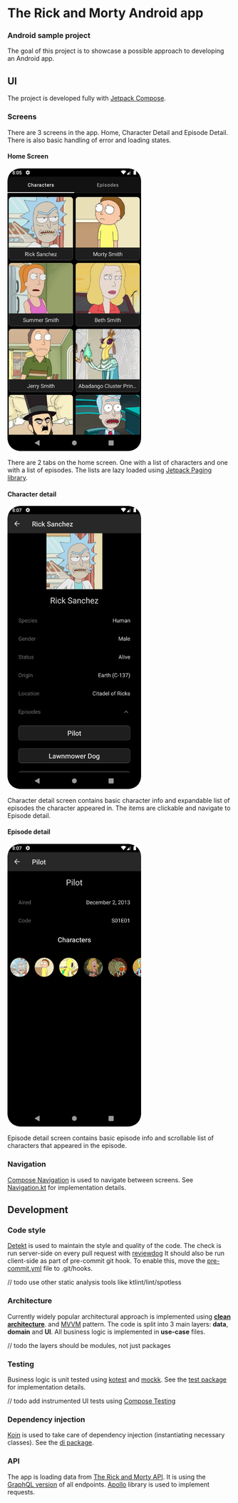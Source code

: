 # The Rick and Morty Android app
### Android sample project
The goal of this project is to showcase a possible approach to developing an Android app.
## UI
The project is developed fully with [Jetpack Compose](https://developer.android.com/jetpack/compose).
### Screens
There are 3 screens in the app. Home, Character Detail and Episode Detail. There is also basic handling of error and loading states.
#### Home Screen
<img src = "https://github.com/minarja1/RickAndMorty/blob/develop/screenshots/Screenshot_20230409_200613.png?raw=true" width = 300px/>

There are 2 tabs on the home screen. One with a list of characters and one with a list of episodes. The lists are lazy loaded using [Jetpack Paging library](https://developer.android.com/jetpack/androidx/releases/paging).
#### Character detail
<img src = "https://github.com/minarja1/RickAndMorty/blob/develop/screenshots/Screenshot_20230409_200731.png?raw=true" width = 300px/>

Character detail screen contains basic character info and expandable list of episodes the character appeared in. The items are clickable and navigate to Episode detail.
#### Episode detail
<img src = "https://github.com/minarja1/RickAndMorty/blob/develop/screenshots/Screenshot_20230409_200740.png?raw=true" width = 300px/>

Episode detail screen contains basic episode info and scrollable list of characters that appeared in the episode.

### Navigation
[Compose Navigation](https://developer.android.com/jetpack/compose/navigation) is used to navigate between screens. See [Navigation.kt](https://github.com/minarja1/RickAndMorty/blob/develop/app/src/main/java/cz/minarik/rickandmorty/navigation/Navigation.kt) for implementation details.

## Development
### Code style
[Detekt](https://detekt.dev/) is used to maintain the style and quality of the code.  The check is run server-side on every pull request with [reviewdog](https://github.com/alaegin/Detekt-Action)  It should also be run client-side as part of pre-commit git hook. To enable this, move the [pre-commit.yml](https://github.com/minarja1/RickAndMorty/blob/develop/config/git/pre-commit) file to .git/hooks.

// todo use other static analysis tools like ktlint/lint/spotless
### Architecture
Currently widely popular architectural approach is implemented using **[clean architecture](https://developer.android.com/topic/architecture)**. and [MVVM](https://en.wikipedia.org/wiki/Model%E2%80%93view%E2%80%93viewmodel) pattern. The code is split into 3 main layers: **data**, **domain** and **UI**. All business logic is implemented in **use-case** files.

// todo the layers should be modules, not just packages
### Testing
Business logic is unit tested using [kotest](https://kotest.io/) and [mockk](https://mockk.io/). See the [test package](https://github.com/minarja1/RickAndMorty/tree/develop/app/src/test/java/cz/minarik/rickandmorty) for implementation details.

// todo add instrumented UI tests using [Compose Testing](https://developer.android.com/jetpack/compose/testing)
### Dependency injection
[Koin](https://insert-koin.io/) is used to take care of dependency injection (instantiating necessary classes). See the [di package](https://github.com/minarja1/RickAndMorty/tree/develop/app/src/main/java/cz/minarik/rickandmorty/di).
### API
The app is loading data from [The Rick and Morty API](https://rickandmortyapi.com/). It is using the [GraphQL version](https://rickandmortyapi.com/graphql) of all endpoints. [Apollo](https://www.apollographql.com/docs/kotlin/v2/) library is used to implement requests.
